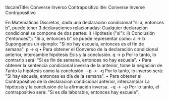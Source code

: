 
tlocaleTitle: Converse Inverso Contrapositivo
itle: Converse Inverse Contrapositivo

En Matemáticas Discretas, dada una declaración condicional "si a, entonces b", puede tener 3 declaraciones relacionadas: Cualquier declaración condicional se compone de dos partes: i) Hipótesis ("si"): ii) Conclusión ("entonces"): "Si a, entonces b" se puede representar como: a → b Supongamos un ejemplo: "Si no hay escuela, entonces es el fin de semana". p → q • Para obtener el Converso de la declaración condicional anterior, intercambie hipótesis Esis y la conclusión. q → p Por lo tanto, lo contrario será: "Si es fin de semana, entonces no hay escuela". • Para obtener la sentencia condicional inversa de la anterior, tome la negación de Tanto la hipótesis como la conclusión. ¬p → ¬q Por lo tanto, lo inverso será: "Si hay escuela, entonces es día de la semana". • Para obtener el Contrapositivo de la declaración condicional anterior, intercambiar La hipótesis y la conclusión de la afirmación inversa. ¬q → ¬p Por lo tanto, el contrapositivo será: "Si es día laborable, entonces hay escuela".